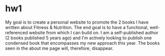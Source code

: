 # hw1
My goal is to create a personal website to promote the 2 books I have written about Fitness & Nutrition. The end goal is to have a functional, well-referenced website from which I can build on.
I am a self-published author (2 books published 5 years ago) and I'm actively looking to publish one condensed book that encompasses my new approach this year. The books seen in the about me page will, therefore, disappear.
